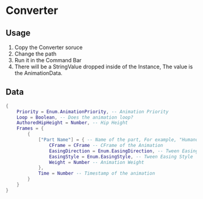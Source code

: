 # Converter

## Usage

1. Copy the Converter soruce
2. Change the path
3. Run it in the Command Bar
4. There will be a StringValue dropped inside of the Instance, The value is the AnimationData.

## Data

```lua
{
	Priority = Enum.AnimationPriority, -- Animation Priority
	Loop = Boolean, -- Does the animation loop?
	AuthoredHipHeight = Number, -- Hip Height
	Frames = {
		{
			["Part Name"] = { -- Name of the part, For example, "HumanoidRootPart", "Left Arm", "Right Arm", "Lower Torso"
				CFrame = CFrame -- CFrame of the Animation
				EasingDirection = Enum.EasingDirection, -- Tween Easing Direction
				EasingStyle = Enum.EasingStyle, -- Tween Easing Style
				Weight = Number -- Animation Weight
			},
			Time = Number -- Timestamp of the animation
		}
	}
}
```
